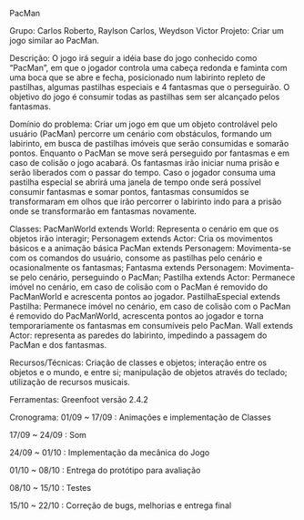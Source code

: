 PacMan

Grupo: Carlos Roberto, Raylson Carlos, Weydson Victor
Projeto: Criar um jogo similar ao PacMan.

Descrição: O jogo irá seguir a idéia base do jogo conhecido como “PacMan”, em que o jogador controla uma cabeça redonda e faminta com uma boca que se abre e fecha, posicionado num labirinto repleto de pastilhas, algumas pastilhas especiais e 4 fantasmas que o perseguirão. O objetivo do jogo é consumir todas as pastilhas sem ser alcançado pelos fantasmas.

Domínio do problema: Criar um jogo em que um objeto controlável pelo usuário (PacMan) percorre um cenário com obstáculos, formando um labirinto, em busca de pastilhas imóveis que serão consumidas e somarão pontos. Enquanto o PacMan se move será perseguido por fantasmas e em caso de colisão o jogo acabará. Os fantasmas irão iniciar numa prisão e serão liberados com o passar do tempo. Caso o jogador consuma uma pastilha especial se abrirá uma janela de tempo onde será possível consumir fantasmas e somar pontos, fantasmas consumidos se transformaram em olhos que irão percorrer o labirinto indo para a prisão onde se transformarão em fantasmas novamente.

Classes:
PacManWorld extends World: Representa o cenário em que os objetos irão interagir;
Personagem extends Actor: Cria os movimentos básicos e a animação básica
PacMan extends Personagem: Movimenta-se com os comandos do usuário, consome as pastilhas pelo cenário e ocasionalmente os fantasmas;
Fantasma extends Personagem: Movimenta-se pelo cenário, perseguindo o PacMan;
Pastilha extends Actor: Permanece imóvel no cenário, em caso de colisão com o PacMan é removido do PacManWorld e acrescenta pontos ao jogador.
PastilhaEspecial extends Pastilha: Permanece imóvel no cenário, em caso de colisão com o PacMan é removido do PacManWorld, acrescenta pontos ao jogador e torna temporariamente os fantasmas em consumíveis pelo PacMan.
Wall extends Actor: representa as paredes do labirinto, impedindo a passagem do PacMan e dos fantasmas.

Recursos/Técnicas: Criação de classes e objetos; interação entre os objetos e o mundo, e entre si; manipulação de objetos através do teclado; utilização de recursos musicais.

Ferramentas: Greenfoot versão 2.4.2

Cronograma:
01/09 ~ 17/09 : Animações e implementação de Classes

17/09 ~ 24/09 : Som

24/09 ~ 01/10 : Implementação da mecânica do Jogo

01/10 ~ 08/10 : Entrega do protótipo para avaliação

08/10 ~ 15/10 : Testes

15/10 ~ 22/10 : Correção de bugs, melhorias e entrega final




